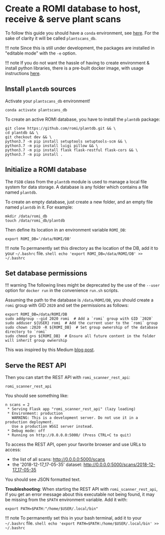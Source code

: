Create a ROMI database to host, receive & serve plant scans
===========================================================

To follow this guide you should have a `conda` environment, see [here](create_env.md). For the sake of clarity it will be called `plantscans_db`.

!!! note
    Since this is still under development, the packages are installed in "editable mode" with the `-e` option.

!!! note
    If you do not want the hassle of having to create environment & install python libraries, there is a pre-built docker image, with usage instructions [here](../docker/plantdb_docker.md).

## Install `plantdb` sources

Activate your `plantscans_db` environment!

```shell
conda activate plantscans_db
```

To create an active ROMI database, you have to install the `plantdb` package:

```shell
git clone https://github.com/romi/plantdb.git && \
cd plantdb && \
git checkout dev && \
python3.7 -m pip install setuptools setuptools-scm && \
python3.7 -m pip install luigi pillow && \
python3.7 -m pip install flask flask-restful flask-cors && \
python3.7 -m pip install .
```

## Initialize a ROMI database

The `FSDB` class from the `plantdb` module is used to manage a local file system for data storage. A database is any folder which contains a file named `plantdb`.

To create an empty database, just create a new folder, and an empty file named `plantdb` in it.
For example:

```shell
mkdir /data/romi_db
touch /data/romi_db/plantdb
```

Then define its location in an environment variable `ROMI_DB`:

```shell
export ROMI_DB='/data/ROMI/DB'
```

!!! note
    To permanently set this directory as the location of the DB, add it to your `~/.bashrc` file.
    ```shell
    echo 'export ROMI_DB=/data/ROMI/DB' >> ~/.bashrc
    ```

## Set database permissions

!!! warning
    The following lines might be deprecated by the use of the `--user` option for `docker run` in the convenience `run.sh` scripts.

Assuming the path to the database is `/data/ROMI/DB`, you should create a `romi` group with GID `2020` and set the
permissions as follows:

```shell
export ROMI_DB=/data/ROMI/DB
sudo addgroup --gid 2020 romi  # Add a `romi` group with GID `2020`
sudo adduser ${USER} romi  # Add the current user to the `romi` group
sudo chown :2020 -R ${ROMI_DB}  # Set group ownership of the database directory to `romi`
sudo chmod g+s ${ROMI_DB}  # Ensure all future content in the folder will inherit group ownership
```

This was inspired by this Medium [blog post](https://medium.com/@nielssj/docker-volumes-and-file-system-permissions-772c1aee23ca).

## Serve the REST API

Then you can start the REST API with `romi_scanner_rest_api`:

```shell
romi_scanner_rest_api
```

You should see something like:

```
n scans = 2
 * Serving Flask app "romi_scanner_rest_api" (lazy loading)
 * Environment: production
   WARNING: This is a development server. Do not use it in a production deployment.
   Use a production WSGI server instead.
 * Debug mode: off
 * Running on http://0.0.0.0:5000/ (Press CTRL+C to quit)
```

To access the REST API, open your favorite browser and use URLs to access:

* the list of all scans: http://0.0.0.0:5000/scans
* the '2018-12-17_17-05-35' dataset: http://0.0.0.0:5000/scans/2018-12-17_17-05-35

You should see JSON formatted text.

**Troubleshooting**:
When starting the REST API with `romi_scanner_rest_api`, if you get an error message about this executable not being found, it may be missing from the `$PATH` environment variable.
Add it with:

```shell
export PATH=$PATH:"/home/$USER/.local/bin"
```

!!! note
    To permanently set this in your bash terminal, add it to your `~/.bashrc` file.
    ```shell
    echo 'export PATH=$PATH:/home/$USER/.local/bin' >> ~/.bashrc
    ```
